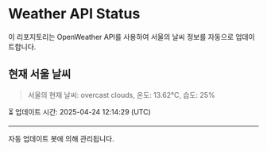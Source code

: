 
# Weather API Status

이 리포지토리는 OpenWeather API를 사용하여 서울의 날씨 정보를 자동으로 업데이트합니다.

## 현재 서울 날씨
> 서울의 현재 날씨: overcast clouds, 온도: 13.62°C, 습도: 25%

⏳ 업데이트 시간: 2025-04-24 12:14:29 (UTC)

---
자동 업데이트 봇에 의해 관리됩니다.
